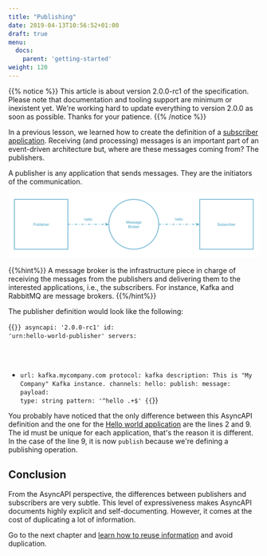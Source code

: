 ```yaml
---
title: "Publishing"
date: 2019-04-13T10:56:52+01:00
draft: true
menu:
  docs:
    parent: 'getting-started'
weight: 120
---
```


{{% notice %}}
This article is about version 2.0.0-rc1 of the specification. Please note that documentation and tooling support are minimum or inexistent yet. We're working hard
to update everything to version 2.0.0 as soon as possible. Thanks for your patience.
{{% /notice %}}

In a previous lesson, we learned how to create the definition of a [subscriber application](/docs/getting-started/hello-world). Receiving (and processing) messages is an important part of an event-driven architecture but, where are these messages coming from? The publishers.

A publisher is any application that sends messages. They are the initiators of the communication.

![](/images/diagrams/simple-event-driven.png)

{{%hint%}}
A message broker is the infrastructure piece in charge of receiving the messages from the publishers and delivering them to the interested applications, i.e., the subscribers. For instance, Kafka and RabbitMQ are message brokers.
{{%/hint%}}

The publisher definition would look like the following:

{{<code lang="yaml" lines="2,9">}}
asyncapi: '2.0.0-rc1'
id: 'urn:hello-world-publisher'
servers:
  - url: kafka.mycompany.com
    protocol: kafka
    description: This is "My Company" Kafka instance.
channels:
  hello:
    publish:
      message:
        payload:
          type: string
          pattern: '^hello .+$'
{{</code>}}

You probably have noticed that the only difference between this AsyncAPI definition and the one for the [Hello world application](/docs/getting-started/hello-world) are the lines 2 and 9. The id must be unique for each application, that's the reason it is different. In the case of the line 9, it is now `publish` because we're defining a publishing operation.

## Conclusion

From the AsyncAPI perspective, the differences between publishers and subscribers are very subtle. This level of expressiveness makes AsyncAPI documents highly explicit and self-documenting. However, it comes at the cost of duplicating a lot of information.

Go to the next chapter and [learn how to reuse information](/docs/getting-started/reusing) and avoid duplication.
